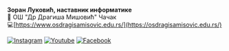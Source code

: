 **Зоран Луковић, наставник информатике**</br>
:office: ОШ "Др Драгиша Мишовић" Чачак</br>
:computer:[https://www.osdragisamisovic.edu.rs/](https://osdragisamisovic.edu.rs/)</br>


[![Instagram](https://user-images.githubusercontent.com/96352499/217493357-24fc0189-6cd2-4b96-a2da-801a9cf00c14.png)](https://osdragisamisovic.edu.rs/)
[![Youtube](https://user-images.githubusercontent.com/96352499/217493380-4971a232-8e41-4ca6-bf62-28ac36b79a76.png)](https://osdragisamisovic.edu.rs/)
[![Facebook](https://user-images.githubusercontent.com/96352499/217493406-0434b2ad-7e9c-4b2b-9fb1-7ca393096e0d.png)](https://osdragisamisovic.edu.rs/)
